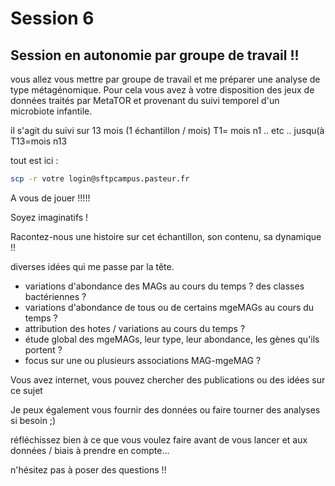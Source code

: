 # Session 6

## Session en autonomie par groupe de travail !!

vous allez vous mettre par groupe de travail et me préparer une analyse de type métagénomique. Pour cela vous avez à votre disposition des jeux de données traités par MetaTOR et provenant du suivi temporel d'un microbiote infantile.

il s'agit du suivi sur 13 mois (1 échantillon / mois)
T1= mois n1 .. etc .. jusqu(à T13=mois n13

tout est ici : 

```sh
scp -r votre login@sftpcampus.pasteur.fr
```

A vous de jouer !!!!!

Soyez imaginatifs !

Racontez-nous une histoire sur cet échantillon, son contenu, sa dynamique !!

diverses idées qui me passe par la tête.

- variations d'abondance des MAGs au cours du temps ? des classes bactériennes ?
- variations d'abondance de tous ou de certains mgeMAGs au cours du temps ?
- attribution des hotes / variations au cours du temps ?
- étude global des mgeMAGs, leur type, leur abondance, les gènes qu'ils portent ?
- focus sur une ou plusieurs associations MAG-mgeMAG ?


Vous avez internet, vous pouvez chercher des publications ou des idées sur ce sujet

Je peux également vous fournir des données ou faire tourner des analyses si besoin ;)

réfléchissez bien à ce que vous voulez faire avant de vous lancer et aux données / biais à prendre en compte... 

n'hésitez pas à poser des questions !!

